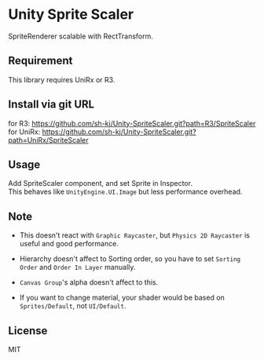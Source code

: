# Unity Sprite Scaler

SpriteRenderer scalable with RectTransform.

## Requirement

This library requires UniRx or R3.

## Install via git URL

for R3: https://github.com/sh-kj/Unity-SpriteScaler.git?path=R3/SpriteScaler  
for UniRx: https://github.com/sh-kj/Unity-SpriteScaler.git?path=UniRx/SpriteScaler  

## Usage

Add SpriteScaler component, and set Sprite in Inspector.  
This behaves like `UnityEngine.UI.Image` but less performance overhead.

## Note

- This doesn't react with `Graphic Raycaster`, but `Physics 2D Raycaster` is useful and good performance.

- Hierarchy doesn't affect to Sorting order, so you have to set `Sorting Order` and `Order In Layer` manually.

- `Canvas Group`'s alpha doesn't affect to this.

- If you want to change material, your shader would be based on `Sprites/Default`, not `UI/Default`.

## License
MIT